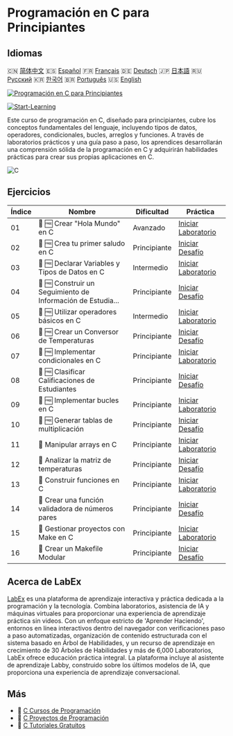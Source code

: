 # Programación en C para Principiantes

## Idiomas

🇨🇳 [简体中文](README_zh.md) 🇪🇸 [Español](README_es.md) 🇫🇷 [Français](README_fr.md) 🇩🇪 [Deutsch](README_de.md) 🇯🇵 [日本語](README_ja.md) 🇷🇺 [Русский](README_ru.md) 🇰🇷 [한국어](README_ko.md) 🇧🇷 [Português](README_pt.md) 🇺🇸 [English](README.md) 

[![Programación en C para Principiantes](https://cover-creator.labex.io/c-programming-for-beginners.png?lang=es)](https://labex.io/es/courses/c-programming-for-beginners)

[![Start-Learning](https://img.shields.io/badge/Start-Learning-whitesmoke?style=for-the-badge)](https://labex.io/es/courses/c-programming-for-beginners)

Este curso de programación en C, diseñado para principiantes, cubre los conceptos fundamentales del lenguaje, incluyendo tipos de datos, operadores, condicionales, bucles, arreglos y funciones. A través de laboratorios prácticos y una guía paso a paso, los aprendices desarrollarán una comprensión sólida de la programación en C y adquirirán habilidades prácticas para crear sus propias aplicaciones en C.

![C](https://img.shields.io/badge/C-whitesmoke?style=for-the-badge&logo=c)


## Ejercicios

|   Índice | Nombre                                                      | Dificultad   | Práctica                                                                                                                                                     |
|----------|-------------------------------------------------------------|--------------|--------------------------------------------------------------------------------------------------------------------------------------------------------------|
|       01 | 🧩 🆓 Crear "Hola Mundo" en C                               | Avanzado     | <a target='_blank' href='https://labex.io/es/labs/c-create-hello-world-in-c-438286?course=c-programming-for-beginners'>Iniciar Laboratorio</a>               |
|       02 | 🎯 🆓 Crea tu primer saludo en C                            | Principiante | <a target='_blank' href='https://labex.io/es/labs/c-craft-your-first-c-greeting-438337?course=c-programming-for-beginners'>Iniciar Desafío</a>               |
|       03 | 🧩 🆓 Declarar Variables y Tipos de Datos en C              | Intermedio   | <a target='_blank' href='https://labex.io/es/labs/c-declare-variables-and-data-types-in-c-438287?course=c-programming-for-beginners'>Iniciar Laboratorio</a> |
|       04 | 🎯 🆓 Construir un Seguimiento de Información de Estudia... | Principiante | <a target='_blank' href='https://labex.io/es/labs/c-build-student-information-tracker-438353?course=c-programming-for-beginners'>Iniciar Desafío</a>         |
|       05 | 🧩 🆓 Utilizar operadores básicos en C                      | Intermedio   | <a target='_blank' href='https://labex.io/es/labs/c-use-basic-operators-in-c-438288?course=c-programming-for-beginners'>Iniciar Laboratorio</a>              |
|       06 | 🎯 🆓 Crear un Conversor de Temperaturas                    | Principiante | <a target='_blank' href='https://labex.io/es/labs/c-create-a-temperature-converter-438383?course=c-programming-for-beginners'>Iniciar Desafío</a>            |
|       07 | 🧩 🆓 Implementar condicionales en C                        | Principiante | <a target='_blank' href='https://labex.io/es/labs/c-implement-conditionals-in-c-438331?course=c-programming-for-beginners'>Iniciar Laboratorio</a>           |
|       08 | 🎯 🆓 Clasificar Calificaciones de Estudiantes              | Principiante | <a target='_blank' href='https://labex.io/es/labs/c-classify-student-grades-438387?course=c-programming-for-beginners'>Iniciar Desafío</a>                   |
|       09 | 🧩 🆓 Implementar bucles en C                               | Principiante | <a target='_blank' href='https://labex.io/es/labs/c-implement-loops-in-c-438332?course=c-programming-for-beginners'>Iniciar Laboratorio</a>                  |
|       10 | 🎯 🆓 Generar tablas de multiplicación                      | Principiante | <a target='_blank' href='https://labex.io/es/labs/c-generate-multiplication-tables-438391?course=c-programming-for-beginners'>Iniciar Desafío</a>            |
|       11 | 🧩  Manipular arrays en C                                   | Principiante | <a target='_blank' href='https://labex.io/es/labs/c-handle-arrays-in-c-438330?course=c-programming-for-beginners'>Iniciar Laboratorio</a>                    |
|       12 | 🎯  Analizar la matriz de temperaturas                      | Principiante | <a target='_blank' href='https://labex.io/es/labs/c-analyze-temperature-array-438390?course=c-programming-for-beginners'>Iniciar Desafío</a>                 |
|       13 | 🧩  Construir funciones en C                                | Principiante | <a target='_blank' href='https://labex.io/es/labs/c-build-functions-in-c-438329?course=c-programming-for-beginners'>Iniciar Laboratorio</a>                  |
|       14 | 🎯  Crear una función validadora de números pares           | Principiante | <a target='_blank' href='https://labex.io/es/labs/c-create-even-number-validator-function-438393?course=c-programming-for-beginners'>Iniciar Desafío</a>     |
|       15 | 🧩  Gestionar proyectos con Make en C                       | Principiante | <a target='_blank' href='https://labex.io/es/labs/c-manage-projects-with-make-in-c-438333?course=c-programming-for-beginners'>Iniciar Laboratorio</a>        |
|       16 | 🎯  Crear un Makefile Modular                               | Principiante | <a target='_blank' href='https://labex.io/es/labs/c-create-a-modular-makefile-438425?course=c-programming-for-beginners'>Iniciar Desafío</a>                 |

## Acerca de LabEx

[LabEx](https://labex.io) es una plataforma de aprendizaje interactiva y práctica dedicada a la programación y la tecnología. Combina laboratorios, asistencia de IA y máquinas virtuales para proporcionar una experiencia de aprendizaje práctica sin videos. Con un enfoque estricto de 'Aprender Haciendo', entornos en línea interactivos dentro del navegador con verificaciones paso a paso automatizadas, organización de contenido estructurada con el sistema basado en Árbol de Habilidades, y un recurso de aprendizaje en crecimiento de 30 Árboles de Habilidades y más de 6,000 Laboratorios, LabEx ofrece educación práctica integral. La plataforma incluye al asistente de aprendizaje Labby, construido sobre los últimos modelos de IA, que proporciona una experiencia de aprendizaje conversacional.

## Más

- 🔗 [C Cursos de Programación](https://github.com/labex-labs/awesome-programming-courses)
- 🔗 [C Proyectos de Programación](https://github.com/labex-labs/awesome-programming-projects)
- 🔗 [C Tutoriales Gratuitos](https://github.com/labex-labs/c-free-tutorials)

